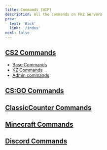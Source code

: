 ```yaml
---
title: Commands [WIP]
description: All the commands on FKZ Servers
prev: 
  text: 'Back'
  link: '/index'
next: false
---
```


## [CS2 Commands](/commands/cs2)

- [Base Commands](/commands/cs2/help)
- [KZ Commands](/commands/cs2/kz-help)
- [Admin commands](/commands/cs2/admin-help)

## [CS:GO Commands](/commands/csgo)

## [ClassicCounter Commands](/commands/cscl)

## [Minecraft Commands](/commands/minecraft)

## [Discord Commands](/commands/discord)

